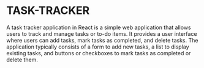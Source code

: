 # TASK-TRACKER
A task tracker application in React is a simple web application that allows users to track and manage tasks or to-do items. It provides a user interface where users can add tasks, mark tasks as completed, and delete tasks. The application typically consists of a form to add new tasks, a list to display existing tasks, and buttons or checkboxes to mark tasks as completed or delete them.
